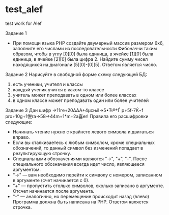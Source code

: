 # test_alef
test work for Alef

 Задание 1
 - При помощи языка PHP создайте двумерный массив размером 6х6, заполните его числами из последовательности Фибоначчи таким образом, чтобы в углу [0][0] была единица, в ячейке [1][0] была единица, в ячейке [2][0] была цифра 2. Найдите сумму чисел находящихся на диагонали [5][0]-[0][5]. Ответом является число.

 Задание 2
 Нарисуйте в свободной форме схему следующей БД:
 1) есть ученики, учителя и классы
 2) каждый ученик учится в каком-то классе
 3) учитель может преподавать в одном или более классах
 4) в одном классе может преподавать один или более учителей

 Задание 3
 Дан шифр ->11гe+20∆∆A+4µcњil->5•Ћ®†Ѓ p+5f-7Ќ¬f pro+10g+1悦ra->58->44m+1*m+2a喜er!
 Правила его расшифровки следующие: 
 - Начинать чтение нужно с крайнего левого символа и двигаться вправо.
 - Если вы сталкиваетесь с любым символом, кроме специальных обозначений, то данный символ без изменений попадает в результирующую строчку.
 - Специальными обозначениями являются "->", "+", "-". После специального обозначения всегда идет число, являющееся аргументом.
 - "->" — вам необходимо перейти к символу с номером, записанном в аргументе (счет начинается с 0).
 - "+" — пропустить столько символов, сколько записано в аргументе. Отсчет начинается после аргумента.
 - "-" — аналогично, но перемещение происходит назад (влево)
 Программа должна быть написана на PHP. Ответом является строчка.
